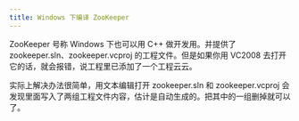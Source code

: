 ```yaml
---
title: Windows 下编译 ZooKeeper
---
```


ZooKeeper 号称 Windows 下也可以用 C++ 做开发用。并提供了 zookeeper.sln、zookeeper.vcproj 的工程文件。但是如果你用 VC2008 去打开它的话，就会报错，说工程里已添加了一个工程云云。

实际上解决办法很简单，用文本编辑打开 zookeeper.sln 和 zookeeper.vcproj 会发现里面写入了两组工程文件内容，估计是自动生成的。把其中的一组删掉就可以了。